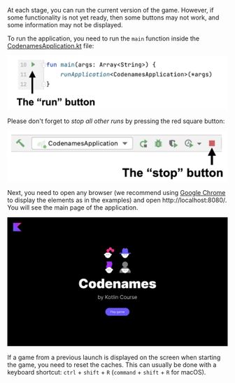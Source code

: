 At each stage, you can run the current version of the game.
However, if some functionality is not yet ready,
then some buttons may not work, and some information may not be displayed.

To run the application, you need to run the `main` function inside
the [CodenamesApplication.kt](./src/main/kotlin/jetbrains/kotlin/course/codenames/CodenamesApplication.kt) file:

![How to run the game](../../utils/src/main/resources/images/run/codenames_run.png)

Please don't forget to _stop all other runs_ by pressing the red square button:

![How to stop the game](../../utils/src/main/resources/images/stop/codenames_stop.png)

Next, you need to open any browser (we recommend using [Google Chrome](https://www.google.com/chrome/) to display the elements as in the examples)
and open http://localhost:8080/. You will see the main page of the application.

<div class="hint" title="Click me to view what the main page of the application looks like">

![The main page of the game](../../utils/src/main/resources/images/main/codenames.png)

</div>

<div class="hint" title="Click me if the game from the previous launch is displayed">

If a game from a previous launch is displayed on the screen when starting the game, you need to reset the caches.
This can usually be done with a keyboard shortcut: `ctrl` + `shift` + `R` (`command` + `shift` + `R` for macOS).
</div>
